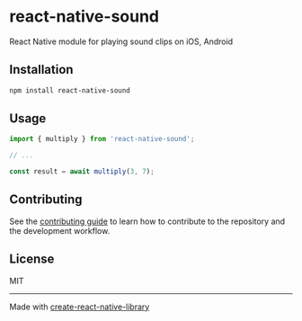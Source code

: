 # react-native-sound

React Native module for playing sound clips on iOS, Android

## Installation

```sh
npm install react-native-sound
```

## Usage


```js
import { multiply } from 'react-native-sound';

// ...

const result = await multiply(3, 7);
```


## Contributing

See the [contributing guide](CONTRIBUTING.md) to learn how to contribute to the repository and the development workflow.

## License

MIT

---

Made with [create-react-native-library](https://github.com/callstack/react-native-builder-bob)
